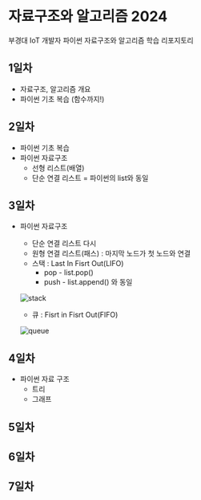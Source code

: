 # 자료구조와 알고리즘 2024
부경대 IoT 개발자 파이썬 자료구조와 알고리즘 학습 리포지토리

## 1일차
- 자료구조, 알고리즘 개요
- 파이썬 기초 복습 (함수까지!)

## 2일차
- 파이썬 기초 복습
- 파이썬 자료구조
    - 선형 리스트(배열)
    - 단순 연결 리스트 = 파이썬의 list와 동일

## 3일차
- 파이썬 자료구조
    - 단순 연결 리스트 다시
    - 원형 연결 리스트(패스) : 마지막 노드가 첫 노드와 연결
    - 스택 : Last In Fisrt Out(LIFO)
        - pop - list.pop()
        - push - list.append() 와 동일

    ![stack](https://cs.lmu.edu/~ray/images/stack.gif)

    - 큐 : Fisrt in Fisrt Out(FIFO)

    ![queue](https://upload.wikimedia.org/wikipedia/commons/6/6d/QUEUE.png)

## 4일차
- 파이썬 자료 구조
    - 트리
    - 그래프

## 5일차

## 6일차

## 7일차
